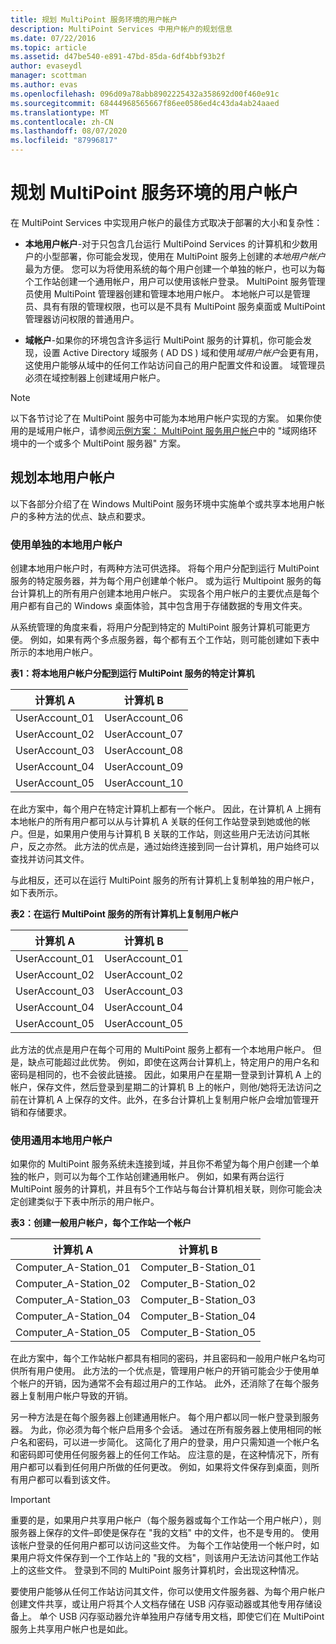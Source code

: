 ```yaml
---
title: 规划 MultiPoint 服务环境的用户帐户
description: MultiPoint Services 中用户帐户的规划信息
ms.date: 07/22/2016
ms.topic: article
ms.assetid: d47be540-e891-47bd-85da-6df4bbf93b2f
author: evaseydl
manager: scottman
ms.author: evas
ms.openlocfilehash: 096d09a78abb8902225432a358692d00f460e91c
ms.sourcegitcommit: 68444968565667f86ee0586ed4c43da4ab24aaed
ms.translationtype: MT
ms.contentlocale: zh-CN
ms.lasthandoff: 08/07/2020
ms.locfileid: "87996817"
---
```

# <a name="plan-user-accounts-for-your-multipoint-services-environment"></a>规划 MultiPoint 服务环境的用户帐户
在 MultiPoint Services 中实现用户帐户的最佳方式取决于部署的大小和复杂性：

-   **本地用户帐户**-对于只包含几台运行 MultiPoind Services 的计算机和少数用户的小型部署，你可能会发现，使用在 MultiPoint 服务上创建的*本地用户帐户*最为方便。 您可以为将使用系统的每个用户创建一个单独的帐户，也可以为每个工作站创建一个通用帐户，用户可以使用该帐户登录。 MultiPoint 服务管理员使用 MultiPoint 管理器创建和管理本地用户帐户。 本地帐户可以是管理员、具有有限的管理权限，也可以是不具有 MultiPoint 服务桌面或 MultiPoint 管理器访问权限的普通用户。

-   **域帐户**-如果你的环境包含许多运行 MultiPoint 服务的计算机，你可能会发现，设置 Active Directory 域服务 \( AD DS \) 域和使用*域用户帐户*会更有用，这使用户能够从域中的任何工作站访问自己的用户配置文件和设置。 域管理员必须在域控制器上创建域用户帐户。

> [!NOTE]
> 以下各节讨论了在 MultiPoint 服务中可能为本地用户帐户实现的方案。 如果你使用的是域用户帐户，请参阅[示例方案： MultiPoint 服务用户帐户](./multipoint-users-scenario.md)中的 "域网络环境中的一个或多个 MultiPoint 服务器" 方案。

## <a name="planning-local-user-accounts"></a>规划本地用户帐户
以下各部分介绍了在 Windows MultiPoint 服务环境中实施单个或共享本地用户帐户的多种方法的优点、缺点和要求。

### <a name="use-individual-local-user-accounts"></a>使用单独的本地用户帐户
创建本地用户帐户时，有两种方法可供选择。  将每个用户分配到运行 MultiPoint 服务的特定服务器，并为每个用户创建单个帐户。 或为运行 Multipoint 服务的每台计算机上的所有用户创建本地用户帐户。 实现各个用户帐户的主要优点是每个用户都有自己的 Windows 桌面体验，其中包含用于存储数据的专用文件夹。

从系统管理的角度来看，将用户分配到特定的 MultiPoint 服务计算机可能更方便。 例如，如果有两个多点服务器，每个都有五个工作站，则可能创建如下表中所示的本地用户帐户。

**表1：将本地用户帐户分配到运行 MultiPoint 服务的特定计算机**

|计算机 A|计算机 B|
|--------------|--------------|
|UserAccount_01|UserAccount_06|
|UserAccount_02|UserAccount_07|
|UserAccount_03|UserAccount_08|
|UserAccount_04|UserAccount_09|
|UserAccount_05|UserAccount_10|

在此方案中，每个用户在特定计算机上都有一个帐户。 因此，在计算机 A 上拥有本地帐户的所有用户都可以从与计算机 A 关联的任何工作站登录到她或他的帐户。但是，如果用户使用与计算机 B 关联的工作站，则这些用户无法访问其帐户，反之亦然。 此方法的优点是，通过始终连接到同一台计算机，用户始终可以查找并访问其文件。

与此相反，还可以在运行 MultiPoint 服务的所有计算机上复制单独的用户帐户，如下表所示。

**表2：在运行 MultiPoint 服务的所有计算机上复制用户帐户**

|计算机 A|计算机 B|
|--------------|--------------|
|UserAccount_01|UserAccount_01|
|UserAccount_02|UserAccount_02|
|UserAccount_03|UserAccount_03|
|UserAccount_04|UserAccount_04|
|UserAccount_05|UserAccount_05|

此方法的优点是用户在每个可用的 MultiPoint 服务上都有一个本地用户帐户。 但是，缺点可能超过此优势。 例如，即使在这两台计算机上，特定用户的用户名和密码是相同的，也不会彼此链接。 因此，如果用户在星期一登录到计算机 A 上的帐户，保存文件，然后登录到星期二的计算机 B 上的帐户，则他/她将无法访问之前在计算机 A 上保存的文件。此外，在多台计算机上复制用户帐户会增加管理开销和存储要求。

### <a name="use-generic-local-user-accounts"></a>使用通用本地用户帐户
如果你的 MultiPoint 服务系统未连接到域，并且你不希望为每个用户创建一个单独的帐户，则可以为每个工作站创建通用帐户。 例如，如果有两台运行 MultiPoint 服务的计算机，并且有5个工作站与每台计算机相关联，则你可能会决定创建类似于下表中所示的用户帐户。

**表3：创建一般用户帐户，每个工作站一个帐户**

|计算机 A|计算机 B|
|--------------|--------------|
|Computer_A-Station_01|Computer_B-Station_01|
|Computer_A-Station_02|Computer_B-Station_02|
|Computer_A-Station_03|Computer_B-Station_03|
|Computer_A-Station_04|Computer_B-Station_04|
|Computer_A-Station_05|Computer_B-Station_05|

在此方案中，每个工作站帐户都具有相同的密码，并且密码和一般用户帐户名均可供所有用户使用。 此方法的一个优点是，管理用户帐户的开销可能会少于使用单个帐户的开销，因为通常不会有超过用户的工作站。 此外，还消除了在每个服务器上复制用户帐户导致的开销。

另一种方法是在每个服务器上创建通用帐户。 每个用户都以同一帐户登录到服务器。 为此，你必须为每个帐户启用多个会话。 通过在所有服务器上使用相同的帐户名和密码，可以进一步简化。 这简化了用户的登录，用户只需知道一个帐户名和密码即可使用任何服务器上的任何工作站。 应注意的是，在这种情况下，所有用户都可以看到任何用户所做的任何更改。 例如，如果将文件保存到桌面，则所有用户都可以看到该文件。

> [!IMPORTANT]
> 重要的是，如果用户共享用户帐户（每个服务器或每个工作站一个用户帐户），则服务器上保存的文件–即使是保存在 "我的文档" 中的文件，也不是专用的。 使用该帐户登录的任何用户都可以访问这些文件。 为每个工作站使用一个帐户时，如果用户将文件保存到一个工作站上的 "我的文档"，则该用户无法访问其他工作站上的这些文件。 登录到不同的 MultiPoint 服务计算机时，会出现这种情况。

要使用户能够从任何工作站访问其文件，你可以使用文件服务器、为每个用户帐户创建文件共享，或让用户将其个人文档存储在 USB 闪存驱动器或其他专用存储设备上。 单个 USB 闪存驱动器允许单独用户存储专用文档，即使它们在 MultiPoint 服务上共享用户帐户也是如此。